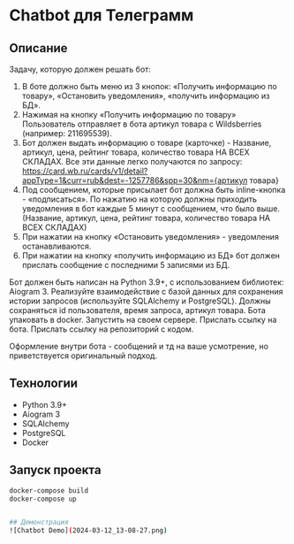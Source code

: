 # Chatbot для Телеграмм

## Описание
Задачу, которую должен решать бот:
1. В боте должно быть меню из 3 кнопок: «Получить информацию по товару», «Остановить уведомления», «получить информацию из БД».
2. Нажимая на кнопку «Получить информацию по товару» Пользователь отправляет в бота артикул товара с Wildsberries (например: 211695539).
3. Бот должен выдать информацию о товаре (карточке) - Название, артикул, цена, рейтинг товара, количество товара НА ВСЕХ СКЛАДАХ.
Все эти данные легко получаются по запросу: https://card.wb.ru/cards/v1/detail?appType=1&curr=rub&dest=-1257786&spp=30&nm={артикул товара}
4. Под сообщением, которые присылает бот должна быть inline-кнопка - «подписаться». По нажатию на которую должны приходить уведомления в бот каждые 5 минут с сообщением, что было выше. (Название, артикул, цена, рейтинг товара, количество товара НА ВСЕХ СКЛАДАХ)
5. При нажатии на кнопку «Остановить уведомления» - уведомления останавливаются.
6. При нажатии на кнопку «получить информацию из БД» бот должен прислать сообщение с последними 5 записями из БД.

Бот должен быть написан на Python 3.9+, с использованием библиотек: Aiogram 3. Реализуйте взаимодействие с базой данных для сохранения истории запросов (используйте SQLAlchemy и PostgreSQL). Должны сохраняться id пользователя, время запроса, артикул товара. Бота упаковать в docker. Запустить на своем сервере. Прислать ссылку на бота. Прислать ссылку на репозиторий с кодом.

Оформление внутри бота - сообщений и тд на ваше усмотрение, но приветствуется оригинальный подход.

## Технологии
- Python 3.9+
- Aiogram 3
- SQLAlchemy
- PostgreSQL
- Docker


## Запуск проекта
```bash
docker-compose build
docker-compose up


## Демонстрация
![Chatbot Demo](2024-03-12_13-08-27.png)
